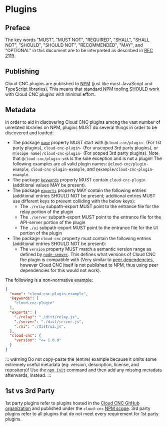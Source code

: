 # Plugins

## Preface
The key words "MUST", "MUST NOT", "REQUIRED", "SHALL", "SHALL NOT", "SHOULD", "SHOULD NOT",
"RECOMMENDED", "MAY", and "OPTIONAL" in this document are to be interpreted as described in
[RFC 2119](https://www.ietf.org/rfc/rfc2119.txt).

## Publishing
Cloud CNC plugins are published to [NPM](https://npmjs.com) (just like most JavaScript and
TypeScript libraries). This means that standard NPM tooling SHOULD work with Cloud CNC plugins with
minimal effort.

## Metadata
In order to aid in discovering Cloud CNC plugins among the vast number of unrelated libraries on NPM,
plugins MUST do several things in order to be discovered and loaded:
* The package [`name`](https://docs.npmjs.com/cli/v8/configuring-npm/package-json#name) property
MUST start with `@cloud-cnc/plugin-` (For 1st party plugins), `cloud-cnc-plugin-` (For unscoped 3rd
party plugins), or `@[scope name]/cloud-cnc-plugin-` (For scoped 3rd party plugins). Note that
`@cloud-cnc/plugin-sdk` is the sole exception and is not a plugin! The following examples are all
valid plugin names: `@cloud-cnc/plugin-example`, `cloud-cnc-plugin-example`, and
`@example/cloud-cnc-plugin-example`.
* The package [`keywords`](https://docs.npmjs.com/cli/v8/configuring-npm/package-json#keywords)
property MUST contain `cloud-cnc-plugin` (additional values MAY be present).
* The package [`exports`](https://nodejs.org/api/packages.html#subpath-exports) property MAY
contain the following entries (additional entries SHOULD NOT be present; additional entries MUST
use different keys to prevent colliding with the below keys):
  * The `./relay` subpath-export MUST point to the entrance file for the relay portion of the plugin
  * The `./server` subpath-export MUST point to the entrance file for the API-server portion of the
    plugin
  * The `./ui` subpath-export MUST point to the entrance file for the UI portion of the plugin
* The package `cloud-cnc` property must contain the following entries (additional entries SHOULD
NOT be present):
  * The `version` property MUST match a semantic version range as defined by
  [`node-semver`](https://github.com/npm/node-semver#ranges). This defines what versions of Cloud
  CNC the plugin is compatible with (Very similar to
  [peer dependencies](https://docs.npmjs.com/cli/v8/configuring-npm/package-json#peerdependencies),
  however Cloud CNC itself is not published to NPM, thus using peer dependencies for this would not
  work).

The following is a non-normative example:
```json
{
  "name": "cloud-cnc-plugin-example",
  "keywords": [
    "cloud-cnc-plugin"
  ],
  "exports": {
    "./relay": "./dist/relay.js",
    "./server": "./dist/server.js",
    "./ui": "./dist/ui.js",
  },
  "cloud-cnc": {
    "version": "<= 1.0.0"
  }
}
```

::: warning
Do not copy-paste the (entire) example because it omits some extremely useful metadata (eg: version,
description, license, and repository)! Use the
[`npm init`](https://docs.npmjs.com/cli/v8/commands/npm-init) command and then add any missing
metadata afterwards, instead.
:::

## 1st vs 3rd Party
1st party plugins refer to plugins hosted in the
[Cloud CNC GitHub organization](https://github.com/cloud-cnc) and published under the `cloud-cnc`
[NPM scope](https://docs.npmjs.com/cli/v8/using-npm/scope). 3rd party plugins refer to all plugins
that do not meet every requirement for 1st party plugins.